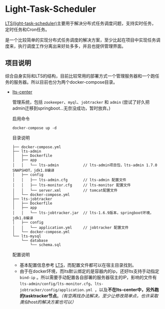 # Light-Task-Scheduler

[LTS(light-task-scheduler)](http://git.oschina.net/hugui/light-task-scheduler)主要用于解决分布式任务调度问题，支持实时任务，定时任务和Cron任务。

是一个比较简单的实现分布式任务调度的解决方案，至少比起在项目中实现任务调度来，执行调度工作分离出来好处多多，并且也提供管理界面。

## 项目说明

综合自身实际和LTS的结构，目前比较常用的部署方式一个管理服务器和一个跑任务的服务器。所以目前也分为两个docker-compose目录。

* [lts-center](./lts-center)

    管理系统，包括 `zookeeper`、`myql`、`jobtracker` 和 `admin` (尝试了好久把admin迁移到springboot...无奈没成功，暂时放弃。)

    启用命令

    ```
    docker-compose up -d
    ```

    目录说明

    ```
    ├── docker-compose.yml
    ├── lts-admin
    │   ├── Dockerfile
    │   ├── app
    │   │   └── lts-admin           // lts-admin项目包，lts-admin 1.7.0 SNAPSHOT，jdk1.8编译
    │   ├── config
    │   │   ├── lts-admin.cfg       // lts-admin 配置文件
    │   │   ├── lts-monitor.cfg     // lts-monitor 配置文件
    │   │   └── server.xml          // tomcat配置文件
    │   └── docker-compose.yml
    ├── lts-jobtracker
    │   ├── Dockerfile
    │   ├── app
    │   │   └── lts-jobtracker.jar  // lts-1.6.9版本，springboot环境，jdk1.8编译
    │   ├── config
    │   │   └── application.yml     // jobtracker 配置文件
    │   └── docker-compose.yml
    └── lts-mysql
        └── database
            └── schema.sql
    ```

    配置说明

    * 基本配置信息参考 [LTS](http://git.oschina.net/hugui/light-task-scheduler)，而配置文件都可以在宿主目录找到。
    * 由于在docker环境，而lts默认绑定的是容器内的ip，还好lts支持手动指定 `bind-ip` 。所以需要手动配置各自部署的服务器宿主的IP，影响的文件有 `lts-admin/config/lts-monitor.cfg`、`lts-jobtracker/config/application.yml `，以及**不在lts-center中，另外跑的tasktracker节点**。*（有空再找办法解决，至少让修改简单点，也许采取类似host的解决方案也可以）*



